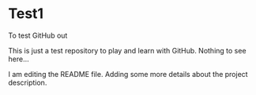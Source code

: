 # Test1
To test GitHub out

This is just a test repository to play and learn with GitHub. Nothing to see here...

I am editing the README file. Adding some more details about the project description.

